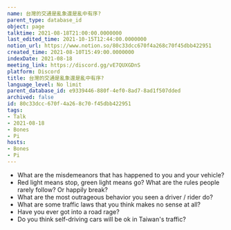 ```yaml
---
name: 台灣的交通是亂象還是亂中有序?
parent_type: database_id
object: page
talktime: 2021-08-18T21:00:00.0000000
last_edited_time: 2021-10-15T12:44:00.0000000
notion_url: https://www.notion.so/80c33dcc670f4a268c70f45dbb422951
created_time: 2021-08-10T15:49:00.0000000
indexDate: 2021-08-18
meeting_link: https://discord.gg/vE7QUXGDnS
platform: Discord
title: 台灣的交通是亂象還是亂中有序?
language_level: No limit
parent_database_id: e9339446-880f-4ef0-8ad7-8ad1f507dded
archived: false
id: 80c33dcc-670f-4a26-8c70-f45dbb422951
tags:
- Talk
- 2021-08-18
- Bones
- Pi
hosts:
- Bones
- Pi
---
```


   - What are the misdemeanors that has happened to you and your vehicle?
   - Red light means stop, green light means go?
What are the rules people rarely follow? Or happily break?
   - What are the most outrageous behavior you seen a driver / rider do?
   - What are some traffic laws that you think makes no sense at all?
   - Have you ever got into a road rage?
   - Do you think self-driving cars will be ok in Taiwan's traffic?











